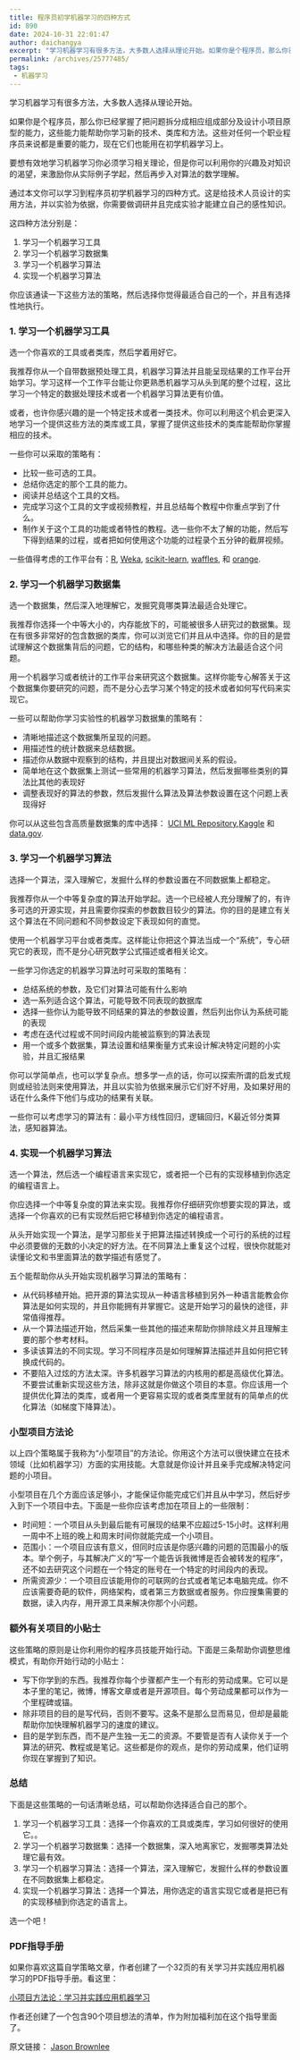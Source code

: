 ```yaml
---
title: 程序员初学机器学习的四种方式
id: 890
date: 2024-10-31 22:01:47
author: daichangya
excerpt: "学习机器学习有很多方法，大多数人选择从理论开始。如果你是个程序员，那么你已经掌握了把问题拆分成相应组成部分及设计小项目原型的能力，这些能力能帮助你学习新的技术、类库和方法。这些对任何一个职业程序员来说都是重要的能力，现在它们也能用在初学机器学习"
permalink: /archives/25777485/
tags: 
 - 机器学习
---
```



学习机器学习有很多方法，大多数人选择从理论开始。

如果你是个程序员，那么你已经掌握了把问题拆分成相应组成部分及设计小项目原型的能力，这些能力能帮助你学习新的技术、类库和方法。这些对任何一个职业程序员来说都是重要的能力，现在它们也能用在初学机器学习上。

要想有效地学习机器学习你必须学习相关理论，但是你可以利用你的兴趣及对知识的渴望，来激励你从实际例子学起，然后再步入对算法的数学理解。

通过本文你可以学习到程序员初学机器学习的四种方式。这是给技术人员设计的实用方法，并以实验为依据，你需要做调研并且完成实验才能建立自己的感性知识。

这四种方法分别是：

1.  学习一个机器学习工具
2.  学习一个机器学习数据集
3.  学习一个机器学习算法
4.  实现一个机器学习算法

你应该通读一下这些方法的策略，然后选择你觉得最适合自己的一个，并且有选择性地执行。

### 1\. 学习一个机器学习工具

选一个你喜欢的工具或者类库，然后学着用好它。

我推荐你从一个自带数据预处理工具，机器学习算法并且能呈现结果的工作平台开始学习。学习这样一个工作平台能让你更熟悉机器学习从头到尾的整个过程，这比学习一个特定的数据处理技术或者一个机器学习算法更有价值。

或者，也许你感兴趣的是一个特定技术或者一类技术。你可以利用这个机会更深入地学习一个提供这些方法的类库或工具，掌握了提供这些技术的类库能帮助你掌握相应的技术。

一些你可以采取的策略有：

*   比较一些可选的工具。
*   总结你选定的那个工具的能力。
*   阅读并总结这个工具的文档。
*   完成学习这个工具的文字或视频教程，并且总结每个教程中你重点学到了什么。
*   制作关于这个工具的功能或者特性的教程。选一些你不太了解的功能，然后写下得到结果的过程，或者把如何使用这个功能的过程录个五分钟的截屏视频。

一些值得考虑的工作平台有：[R](http://www.r-project.org/), [Weka](http://www.cs.waikato.ac.nz/ml/weka/), [scikit-learn](http://scikit-learn.org/stable/), [waffles](http://waffles.sourceforge.net/), 和 [orange](http://orange.biolab.si/).

### 2\. 学习一个机器学习数据集

选一个数据集，然后深入地理解它，发掘究竟哪类算法最适合处理它。

我推荐你选择一个中等大小的，内存能放下的，可能被很多人研究过的数据集。现在有很多非常好的包含数据的类库，你可以浏览它们并且从中选择。你的目的是尝试理解这个数据集背后的问题，它的结构，和哪些种类的解决方法最适合这个问题。

用一个机器学习或者统计的工作平台来研究这个数据集。这样你能专心解答关于这个数据集你要研究的问题，而不是分心去学习某个特定的技术或者如何写代码来实现它。

一些可以帮助你学习实验性的机器学习数据集的策略有：

*   清晰地描述这个数据集所呈现的问题。
*   用描述性的统计数据来总结数据。
*   描述你从数据中观察到的结构，并且提出对数据间关系的假设。
*   简单地在这个数据集上测试一些常用的机器学习算法，然后发掘哪些类别的算法比其他的表现好
*   调整表现好的算法的参数，然后发掘什么算法及算法参数设置在这个问题上表现得好

你可以从这些包含高质量数据集的库中选择： [UCI ML Repository](http://archive.ics.uci.edu/ml/datasets.html),[Kaggle](http://www.kaggle.com/) 和 [data.gov](http://www.data.gov/).

### 3\. 学习一个机器学习算法

选择一个算法，深入理解它，发掘什么样的参数设置在不同数据集上都稳定。

我推荐你从一个中等复杂度的算法开始学起。选一个已经被人充分理解了的，有许多可选的开源实现，并且需要你探索的参数数目较少的算法。你的目的是建立有关这个算法在不同问题和不同参数设定下表现如何的直觉。

使用一个机器学习平台或者类库。这样能让你把这个算法当成一个“系统”，专心研究它的表现，而不是分心研究数学公式描述或者相关论文。

一些学习你选定的机器学习算法时可采取的策略有：

*   总结系统的参数，及它们对算法可能有什么影响
*   选一系列适合这个算法，可能导致不同表现的数据库
*   选择一些你认为能导致不同结果的算法的参数设置，然后列出你认为系统可能的表现
*   考虑在迭代过程或不同时间段内能被监察到的算法表现
*   用一个或多个数据集，算法设置和结果衡量方式来设计解决特定问题的小实验，并且汇报结果

你可以学简单点，也可以学复杂点。想多学一点的话，你可以探索所谓的启发式规则或经验法则来使用算法，并且以实验为依据来展示它们好不好用，及如果好用的话在什么条件下他们与成功的结果有关联。

一些你可以考虑学习的算法有：最小平方线性回归，逻辑回归，K最近邻分类算法，感知器算法。

### 4\. 实现一个机器学习算法

选一个算法，然后选一个编程语言来实现它，或者把一个已有的实现移植到你选定的编程语言上。

你应选择一个中等复杂度的算法来实现。我推荐你仔细研究你想要实现的算法，或选择一个你喜欢的已有实现然后把它移植到你选定的编程语言。

从头开始实现一个算法，是学习那些关于把算法描述转换成一个可行的系统的过程中必须要做的无数的小决定的好方法。在不同算法上重复这个过程，很快你就能对读懂论文和书里面算法的数学描述有感觉了。

五个能帮助你从头开始实现机器学习算法的策略有：

*    从代码移植开始。把开源的算法实现从一种语言移植到另外一种语言能教会你算法是如何实现的，并且你能拥有并掌握它。这是开始学习的最快的途径，非常值得推荐。
*   从一个算法描述开始，然后采集一些其他的描述来帮助你排除歧义并且理解主要的那个参考材料。
*   多读该算法的不同实现。学习不同程序员是如何理解算法描述并且如何把它转换成代码的。
*   不要陷入过炫的方法太深。许多机器学习算法的内核用的都是高级优化算法。不要尝试重新实现这些方法，除非这就是你做这个项目的本意。你应该用一个提供优化算法的类库，或者用一个更容易实现的或者类库里就有的简单点的优化算法（如梯度下降算法）。

### 小型项目方法论

以上四个策略属于我称为“小型项目”的方法论。你用这个方法可以很快建立在技术领域（比如机器学习）方面的实用技能。大意就是你设计并且亲手完成解决特定问题的小项目。

小型项目在几个方面应该足够小，才能保证你能完成它们并且从中学习，然后好步入到下一个项目中去。下面是一些你应该考虑加在项目上的一些限制：

*   时间短：一个项目从头到最后能有可展现的结果不应超过5-15小时。这样利用一周中不上班的晚上和周末时间你就能完成一个小项目。
*   范围小：一个项目应该有意义，但同时应该是你感兴趣的问题的范围最小的版本。举个例子，与其解决广义的“写一个能告诉我微博是否会被转发的程序”，还不如去研究这个问题在一个特定的账号在一个特定的时间段内的表现。
*   所需资源少：一个项目应该能用你的可联网的台式或者笔记本电脑完成。你不应该需要奇葩的软件，网络架构，或者第三方数据或者服务。你应搜集需要的数据，读入内存，用开源工具来解决你那个小问题。

### 额外有关项目的小贴士

这些策略的原则是让你利用你的程序员技能开始行动。下面是三条帮助你调整思维模式，有助你开始行动的小贴士：

*   写下你学到的东西。我推荐你每个步骤都产生一个有形的劳动成果。它可以是本子里的笔记，微博，博客文章或者是开源项目。每个劳动成果都可以作为一个里程碑或锚。
*   除非项目的目的是写代码，否则不要写。这条不是那么显而易见，但却是最能帮助你加快理解机器学习的速度的建议。
*   目的是学到东西，而不是产生独一无二的资源。不要管是否有人读你关于一个算法的研究、教程或是笔记。这些都是你的观点，是你的劳动成果，他们证明你现在掌握到了知识。

### 总结

下面是这些策略的一句话清晰总结，可以帮助你选择适合自己的那个。

1.  学习一个机器学习工具：选择一个你喜欢的工具或类库，学习如何很好的使用它。。
2.  学习一个机器学习数据集：选择一个数据集，深入地离家它，发掘哪类算法处理它最有效。
3.  学习一个机器学习算法：选择一个算法，深入理解它，发掘什么样的参数设置在不同数据集上都稳定。
4.  实现一个机器学习算法：选择一个算法，用你选定的语言实现它或者是把已有的实现移植到你选定的语言上。

选一个吧！

### PDF指导手册

如果你喜欢这篇自学策略文章，作者创建了一个32页的有关学习并实践应用机器学习的PDF指导手册。看这里：

[小项目方法论：学习并实践应用机器学习](http://machinelearningmastery.com/small-projects/)

作者还创建了一个包含90个项目想法的清单，作为附加福利加在这个指导里面了。

原文链接： [Jason Brownlee](http://machinelearningmastery.com/self-study-machine-learning-projects/)   